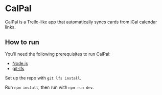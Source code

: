 # CalPal

CalPal is a Trello-like app that automatically syncs cards from iCal calendar links.

## How to run

You'll need the following prerequisites to run CalPal:

- [Node.js](https://nodejs.org/en/)
- [git-lfs](https://github.com/git-lfs/git-lfs)

Set up the repo with `git lfs install`.

Run `npm install`, then run with `npm run dev`.
